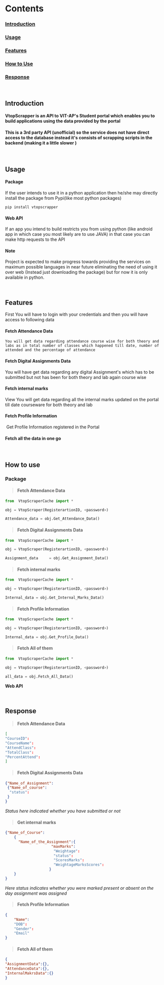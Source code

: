 # Contents

### [Introduction](#intro)

### [Usage](#usage)

### [Features](#features)

### [How to Use](#htc)

### [Response](#resp)
<br>

<a name="intro"></a>

## Introduction

#### VtopScrapper is an API to VIT-AP's Student portal which enables you to build applications using the data provided by the portal

#### This is a 3rd party API (unofficial) so the service does not have direct access to the database instead it's consists of scrapping scripts in the backend (making it a little slower )<a name="usage"></a>
<br>

<a name="usage"></a>
## Usage

#### **Package** 

If the user intends to use it in a python application then he/she may directly install the package from Pypi(like most python packages)

```
pip install vtopscrapper
```

#### **Web API** 

If an app you intend to build restricts you from using python (like android app in which case you most likely are to use JAVA) in that case you can make http requests to the API

#### **Note** 

Project is expected to make progress towards providing the services on maximum possible languages in near future eliminating the need of using it over web (Instead just downloading the package) but for now it is only available in python.


<br>

<a name="features"></a>

## Features

First You will have to login with your credentials and then you will have access to following data

   #### **Fetch Attendance Data**

  	You will get data regarding attendance course wise for both theory and labs as in total number of classes which happened till date, number of attended and the percentage of attendance

   #### **Fetch Digital Assignments Data** 

   You will have get data regarding any digital Assignment's which has to be submitted but not has been for both theory and lab again course wise

   #### **Fetch internal marks**

   View You will get data regarding all the internal marks updated on the portal till date courseware for both theory and lab

#### **Fetch Profile Information**

​	Get Profile Information registered in the Portal 


#### **Fetch all the data in one go**

<br>

<a name="htc"></a>

## How to use

### **Package**



> #### Fetch Attendance Data

```python
from  VtopScraperCache import *

obj = VtopScraper(RegisterartionID, <password>)

Attendance_data = obj.Get_Attendance_Data()
```



> #### Fetch Digital Assignments Data

```python
from  VtopScraperCache import *

obj = VtopScraper(RegisterartionID, <password>)

Assignment_data     = obj.Get_Assignment_Data()
```



> #### Fetch internal marks

```python
from  VtopScraperCache import *

obj = VtopScraper(RegisterartionID, <password>)

Internal_data = obj.Get_Internal_Marks_Data()
```



> #### Fetch Profile Information

```python
from  VtopScraperCache import *

obj = VtopScraper(RegisterartionID, <password>)

Internal_data = obj.Get_Profile_Data()
```



> #### Fetch All of them

```python
from  VtopScraperCache import *

obj = VtopScraper(RegisterartionID, <password>)

all_data = obj.Fetch_All_Data()

```

**Web API**

<br>


<a name="resp"></a>

## Response

> #### Fetch Attendance Data

```json
[
"CourseID":
"CourseName":
"AttendClass":
"TotalClass":
"PercentAttend":
]
```



> #### Fetch Digital Assignments Data

```json
{"Name_of_Assignment":
 {"Name_of_course":
  "status":
 }
}
```

*Status here indicated whether you have submitted or not*



> #### Get internal marks

```json
{"Name_of_Course":
	{
	  "Name_of_the_Assignment":{
				     "maxMarks":
				      "Weightage":
				      "status":
				      "ScoresMarks":
				      "WeightageMarksScores":
				    }
	}
}
```

*Here status indicates whether you were marked present or absent on the day assignment was assigned*



> #### Fetch Profile Information

```json
{
    "Name":
    "DOB":
    "Gender":
    "Email"
}
```



> #### Fetch All of them

```json
{
"AssignmentData":{},
"AttendanceData":{}, 
"InternalMakrsData":{}
}
```

